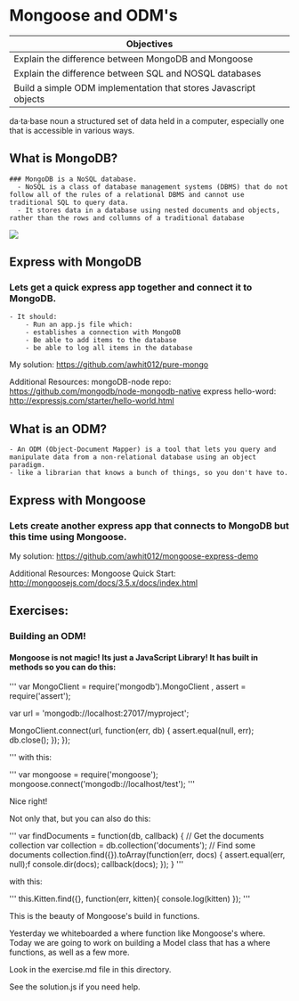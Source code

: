 # Mongoose and ODM's

Objectives|
-----|
|Explain the difference between MongoDB and Mongoose
|Explain the difference between SQL and NOSQL databases
|Build a simple ODM implementation that stores Javascript objects

da·ta·base
	noun
	a structured set of data held in a computer, especially one that is accessible in various ways.

## What is MongoDB?
	### MongoDB is a NoSQL database.
	  - NoSQL is a class of database management systems (DBMS) that do not follow all of the rules of a relational DBMS and cannot use traditional SQL to query data. 
	  - It stores data in a database using nested documents and objects, rather than the rows and collumns of a traditional database

<img src="http://dataconomy.com/wp-content/uploads/2014/07/SQL-vs.-NoSQL.png">

## Express with MongoDB

### Lets get a quick express app together and connect it to MongoDB. 
 	- It should:
 		- Run an app.js file which:
 		- establishes a connection with MongoDB
 		- Be able to add items to the database
 		- be able to log all items in the database

My solution: https://github.com/awhit012/pure-mongo

Additional Resources: 
	mongoDB-node repo: https://github.com/mongodb/node-mongodb-native
	express hello-word: http://expressjs.com/starter/hello-world.html




## What is an ODM?
	- An ODM (Object-Document Mapper) is a tool that lets you query and manipulate data from a non-relational database using an object paradigm.
	- like a librarian that knows a bunch of things, so you don't have to.

## Express with Mongoose

### Lets create another express app that connects to MongoDB but this time using Mongoose. 

My solution: https://github.com/awhit012/mongoose-express-demo

Additional Resources: 
	Mongoose Quick Start: http://mongoosejs.com/docs/3.5.x/docs/index.html



## Exercises:
### Building an ODM!

#### Mongoose is not magic! Its just a JavaScript Library! It has built in methods so you can do this:

'''
var MongoClient = require('mongodb').MongoClient
  , assert = require('assert');

var url = 'mongodb://localhost:27017/myproject';

MongoClient.connect(url, function(err, db) {
  assert.equal(null, err);
    db.close();
  });
});

'''
with this:

'''
var mongoose = require('mongoose');
mongoose.connect('mongodb://localhost/test');
'''

Nice right!

Not only that, but you can also do this:

'''
var findDocuments = function(db, callback) {
  // Get the documents collection 
  var collection = db.collection('documents');
  // Find some documents 
  collection.find({}).toArray(function(err, docs) {
    assert.equal(err, null);f
    console.dir(docs);
    callback(docs);
  });
}
'''

with this:

'''
this.Kitten.find({}, function(err, kitten){
  	console.log(kitten)
  });
'''

This is the beauty of Mongoose's build in functions. 

Yesterday we whiteboarded a where function like Mongoose's where. Today we are going to work on building a Model class that has a where functions, as well as a few more. 

Look in the exercise.md file in this directory. 

See the solution.js if you need help. 



